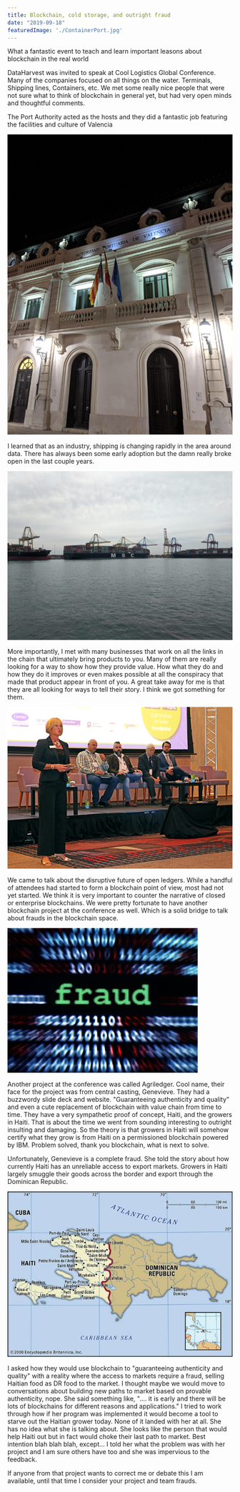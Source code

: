 ```yaml
---
title: Blockchain, cold storage, and outright fraud
date: "2019-09-18"
featuredImage: './ContainerPort.jpg'
---
```


What a fantastic event to teach and learn important leasons about blockchain in the real world
  

<!-- end -->

DataHarvest was invited to speak at Cool Logistics Global Conference.  Many of the companies focused on all things on the water.  Terminals, Shipping lines, Containers, etc.  We met some really nice people that were not sure what to think of blockchain in general yet, but had very open minds and thoughtful comments.  

The Port Authority acted as the hosts and they did a fantastic job featuring the facilities and culture of Valencia 

![Valencia Port](./PortAuth.jpg)

I learned that as an industry, shipping is changing rapidly in the area around data.  There has always been some early adoption but the damn really broke open in the last couple years.  

![Container Port](./ContainerPort.jpg)

More importantly, I met with many businesses that work on all the links in the chain that ultimately bring products to you.  Many of them are really looking for a way to show how they provide value.  How what they do and how they do it improves or even makes possible at all the conspiracy that made that product appear in front of you.  A great take away for me is that they are all looking for ways to tell their story.  I think we got something for them.  

![Inovation](./CoolL.jpg)

We came to talk about the disruptive future of open ledgers. While a handful of attendees had started to form a blockchain point of view, most had not yet started. We think it is very important to counter the narrative of closed or enterprise blockchains. We were pretty fortunate to have another blockchain project at the conference as well.  Which is a solid bridge to talk about frauds in the blockchain space. 

![Fraud](./fraud.jpg)

Another project at the conference was called Agriledger.  Cool name, their face for the project was from central casting, Genevieve.  They had a buzzwordy slide deck and website.  "Guaranteeing authenticity and quality" and even a cute replacement of blockchain with value chain from time to time.  They have a very sympathetic proof of concept, Haiti, and the growers in Haiti.  That is about the time we went from sounding interesting to outright insulting and damaging.  So the theory is that growers in Haiti will somehow certify what they grow is from Haiti on a permissioned blockchain powered by IBM.  Problem solved, thank you blockchain, what is next to solve. 

Unfortunately, Genevieve is a complete fraud.  She told the story about how currently Haiti has an unreliable access to export markets.  Growers in Haiti largely smuggle their goods across the border and export through the Dominican Republic.  

![map](./haiti.jpg)

I asked how they would use blockchain to "guaranteeing authenticity and quality" with a reality where the access to markets require a fraud, selling Haitian food as DR food to the market.  I thought maybe we would move to conversations about building new paths to market based on provable authenticity, nope.  She said something like, ".... it is early and there will be lots of blockchains for different reasons and applications."  I tried to work through how if her program was implemented it would become a tool to starve out the Haitian grower today.  None of it landed with her at all.  She has no idea what she is talking about.  She looks like the person that would help Haiti out but in fact would choke their last path to market.  Best intention blah blah blah, except...  I told her what the problem was with her project and I am sure others have too and she was impervious to the feedback.

If anyone from that project wants to correct me or debate this I am available, until that time I consider your project and team frauds.